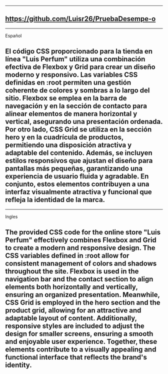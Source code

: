 -------------------------------------------------------------------------------------------
https://github.com/Luisr26/PruebaDesempe-o
--------------------------------------------------------------------------------------------------------------------------------------------------------------------------------------
-------------------------------------------------------------------------------------------
Español

El código CSS proporcionado para la tienda en línea "Luis Perfum" utiliza una combinación efectiva de Flexbox y Grid para crear un diseño moderno y responsivo. Las variables CSS definidas en :root permiten una gestión coherente de colores y sombras a lo largo del sitio. Flexbox se emplea en la barra de navegación y en la sección de contacto para alinear elementos de manera horizontal y vertical, asegurando una presentación ordenada. Por otro lado, CSS Grid se utiliza en la sección hero y en la cuadrícula de productos, permitiendo una disposición atractiva y adaptable del contenido. Además, se incluyen estilos responsivos que ajustan el diseño para pantallas más pequeñas, garantizando una experiencia de usuario fluida y agradable. En conjunto, estos elementos contribuyen a una interfaz visualmente atractiva y funcional que refleja la identidad de la marca.
-------------------------------------------------------------------------------------------
--------------------------------------------------------------------------------------------------------------------------------------------------------------------------------------
Ingles

The provided CSS code for the online store "Luis Perfum" effectively combines Flexbox and Grid to create a modern and responsive design. The CSS variables defined in :root allow for consistent management of colors and shadows throughout the site. Flexbox is used in the navigation bar and the contact section to align elements both horizontally and vertically, ensuring an organized presentation. Meanwhile, CSS Grid is employed in the hero section and the product grid, allowing for an attractive and adaptable layout of content. Additionally, responsive styles are included to adjust the design for smaller screens, ensuring a smooth and enjoyable user experience. Together, these elements contribute to a visually appealing and functional interface that reflects the brand's identity.
-------------------------------------------------------------------------------------------
